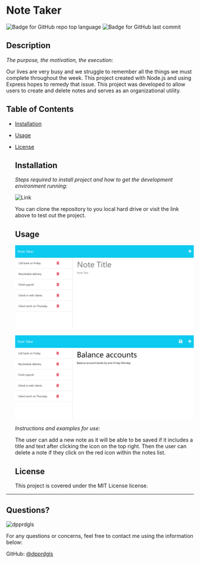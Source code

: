 # Note Taker

  
  ![Badge for GitHub repo top language](https://img.shields.io/github/languages/top/dpprdgls/Note-Taker?style=flat&logo=appveyor) ![Badge for GitHub last commit](https://img.shields.io/github/last-commit/dpprdgls/Note-Taker?style=flat&logo=appveyor)
  

  ## Description

  *The purpose, the motivation, the execution:*

   Our lives are very busy and we struggle to remember all the things we must complete throughout the week. This project created with Node.js and using Express hopes to remedy that issue. This project was developed to allow users to create and delete notes and serves as an organizational utility.

  ## Table of Contents
  * [Installation](#installation)
  * [Usage](#usage)
  * [License](#license)
    
    ## Installation
    
    *Steps required to install project and how to get the development environment running:*
    
    ![Link](https://note-taker-app-cd-5f2cc183933b.herokuapp.com/)

    You can clone the repository to you local hard drive or visit the link above to test out the project.
    
    ## Usage

    ![Existing notes are listed in the left-hand column with empty fields on the right-hand side for the new note’s title and text.](./public/assets/img/Example1.PNG)

    ![Note titled “Balance accounts” reads, “Balance account books by end of day Monday,” with other notes listed on the left.](./public/assets/img/Example2.PNG)


    *Instructions and examples for use:*
    
    The user can add a new note as it will be able to be saved if it includes a title and text after clicking the icon on the top right. Then the user can delete a note if they click on the red icon within the notes list. 
    
    ## License
    
    This project is covered under the MIT License license.
  ---

  ## Questions? 

  <img src="https://avatars.githubusercontent.com/u/74167696?v=4" alt="dpprdgls" width="40%" />

  For any questions or concerns, feel free to contact me using the information below:
  
  GitHub: [@dpprdgls](https://api.github.com/users/dpprdgls)

  